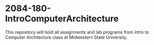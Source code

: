 # 2084-180-IntroComputerArchitecture
This repository will hold all assignments and lab programs from Intro to Computer Architecture class at Midwestern State University.
